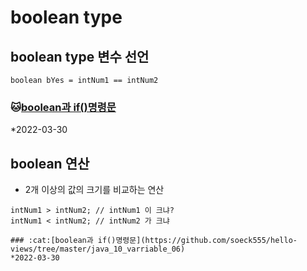 # boolean type

## boolean type 변수 선언
```boolean bYes = intNum1 == intNum2``` 
 ### :cat:[boolean과 if()명령문](https://github.com/soeck555/hello-views/tree/master/java_10_varriable_06)
 *2022-03-30
 ## boolean 연산
 * 2개 이상의 값의 크기를 비교하는 연산
 ```intNum1 == intNum2; // 두 값이 같냐? 
 intNum1 > intNum2; // intNum1 이 크냐?
 intNum1 < intNum2; // intNum2 가 크냐

 ### :cat:[boolean과 if()명령문](https://github.com/soeck555/hello-views/tree/master/java_10_varriable_06)
 *2022-03-30
